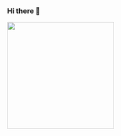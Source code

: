 ### Hi there 👋



<a href="https://github.com/Cedric-Perauer">
  <img align="center" height="250" src="https://github-readme-stats.vercel.app/api/top-langs/?username=Cedric-Perauer&langs_count=40&layout=compact&hide=html,javascript,jupyternotebook,SCSS&theme=solarized-light &include_all_commits=true" />
</a>

